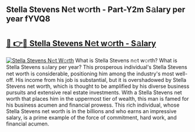 ## Stella Stevens N𝚎t w𝚘rth - Part-Y2m S𝚊lary per year fYVQ8

# <h2><a href="http://gc343ri.nevu.top/?p=Stella+Stevens">🔗 👉🔴 Stella Stevens N𝚎t w𝚘rth - S𝚊lary</a></h2>

[![Stella Stevens N𝚎t W𝚘rth](https://i.imgur.com/Oavwk0R.jpeg)](http://gc343ri.nevu.top/?p=Stella+Stevens)
What is Stella Stevens n𝚎t w𝚘rth? What is Stella Stevens s𝚊lary per year?
This prosperous individual's Stella Stevens net worth is considerable, positioning him among the industry's most well-off. His income from his job is substantial, but it is overshadowed by Stella Stevens net worth, which is thought to be amplified by his diverse business pursuits and extensive real estate investments. With a Stella Stevens net worth that places him in the uppermost tier of wealth, this man is famed for his business acumen and financial prowess. This rich individual, whose Stella Stevens net worth is in the billions and who earns an impressive salary, is a prime example of the force of commitment, hard work, and financial acumen.
